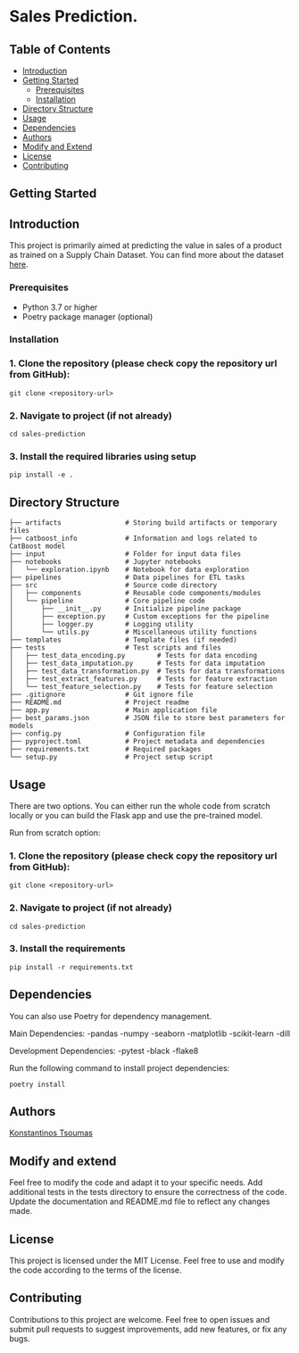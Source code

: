 # Sales Prediction.

## Table of Contents

- [Introduction](#introduction)
- [Getting Started](#getting-started)
  - [Prerequisites](#prerequisites)
  - [Installation](#installation)
- [Directory Structure](#directory-structure)
- [Usage](#usage)
- [Dependencies](#dependencies)
- [Authors](#authors)
- [Modify and Extend](#modify-and-extend)
- [License](#license)
- [Contributing](#contributing)

## Getting Started

## Introduction

This project is primarily aimed at predicting the value in sales of a product as trained on a Supply Chain Dataset.
You can find more about the dataset <a href="https://data.mendeley.com/datasets/8gx2fvg2k6/5">here</a>.


### Prerequisites

- Python 3.7 or higher
- Poetry package manager (optional)

### Installation
### 1. Clone the repository (please check copy the repository url from GitHub):
```
git clone <repository-url>
```

### 2. Navigate to project (if not already)
```
cd sales-prediction
```

### 3. Install the required libraries using setup
```
pip install -e .
```

## Directory Structure

```
├── artifacts                # Storing build artifacts or temporary files
├── catboost_info            # Information and logs related to CatBoost model
├── input                    # Folder for input data files
├── notebooks                # Jupyter notebooks
│   └── exploration.ipynb    # Notebook for data exploration
├── pipelines                # Data pipelines for ETL tasks
├── src                      # Source code directory
│   ├── components           # Reusable code components/modules
│   └── pipeline             # Core pipeline code
│       ├── __init__.py      # Initialize pipeline package
│       ├── exception.py     # Custom exceptions for the pipeline
│       ├── logger.py        # Logging utility
│       └── utils.py         # Miscellaneous utility functions
├── templates                # Template files (if needed)
├── tests                    # Test scripts and files
│   ├── test_data_encoding.py        # Tests for data encoding
│   ├── test_data_imputation.py      # Tests for data imputation
│   ├── test_data_transformation.py  # Tests for data transformations
│   ├── test_extract_features.py     # Tests for feature extraction
│   └── test_feature_selection.py    # Tests for feature selection
├── .gitignore               # Git ignore file
├── README.md                # Project readme
├── app.py                   # Main application file
├── best_params.json         # JSON file to store best parameters for models
├── config.py                # Configuration file
├── pyproject.toml           # Project metadata and dependencies
├── requirements.txt         # Required packages
└── setup.py                 # Project setup script
```


## Usage
There are two options. 
You can either run the whole code from scratch locally or you can build the Flask app and use the pre-trained model.

Run from scratch option:
### 1. Clone the repository (please check copy the repository url from GitHub):
```
git clone <repository-url>
```

### 2. Navigate to project (if not already)
```
cd sales-prediction
```

### 3. Install the requirements
```
pip install -r requirements.txt
```

## Dependencies
You can also use Poetry for dependency management.

Main Dependencies:
-pandas
-numpy
-seaborn
-matplotlib
-scikit-learn
-dill

Development Dependencies:
-pytest
-black
-flake8

Run the following command to install project dependencies:
```
poetry install
```

## Authors

[Konstantinos Tsoumas](https://github.com/KonstantinosTsoumas)

## Modify and extend

Feel free to modify the code and adapt it to your specific needs.
Add additional tests in the tests directory to ensure the correctness of the code.
Update the documentation and README.md file to reflect any changes made.

## License

This project is licensed under the MIT License. Feel free to use and modify the code according to the terms of the license.

## Contributing

Contributions to this project are welcome. Feel free to open issues and submit pull requests to suggest improvements, add new features, or fix any bugs.

